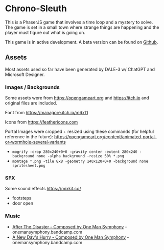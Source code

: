 # Chrono-Sleuth

This is a PhaserJS game that involves a time loop and a mystery to solve. The game is set in a small town where strange things are happening and the player must figure out what is going on.

This game is in active development. A beta version can be found on [Github](https://amcolash.github.io/chrono-sleuth/).

## Assets

Most assets used so far have been generated by DALE-3 w/ ChatGPT and Microsoft Designer.

### Images / Backgrounds

Some assets were from https://opengameart.org and https://itch.io and original files are included.

Font from https://managore.itch.io/m6x11

Icons from https://feathericons.com

Portal Images were cropped + resized using these commands (for helpful reference in the future): https://opengameart.org/content/animated-portal-or-wormhole-several-variants

- `mogrify -crop 280x240+0+0 -gravity center -extent 280x240 -background none -alpha background -resize 50% *.png`
- `montage *.png -tile 8x8 -geometry 140x120+0+0 -background none spritesheet.png`

### SFX

Some sound effects https://mixkit.co/

- footsteps
- door open

### Music

- [After The Disaster - Composed by One Man Symphony](https://onemansymphony.bandcamp.com/album/after-the-disaster-free) - onemansymphony.bandcamp.com
- [A New Day's Hurry - Composed by One Man Symphony](https://onemansymphony.bandcamp.com/album/a-new-days-hurry-free) - onemansymphony.bandcamp.com
